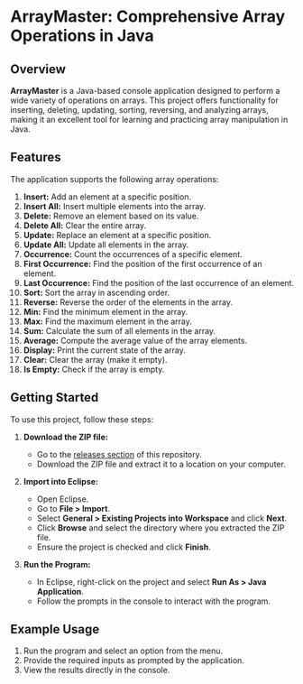 
# ArrayMaster: Comprehensive Array Operations in Java

## Overview

**ArrayMaster** is a Java-based console application designed to perform a wide variety of operations on arrays. This project offers functionality for inserting, deleting, updating, sorting, reversing, and analyzing arrays, making it an excellent tool for learning and practicing array manipulation in Java.

## Features

The application supports the following array operations:

1. **Insert:** Add an element at a specific position.
2. **Insert All:** Insert multiple elements into the array.
3. **Delete:** Remove an element based on its value.
4. **Delete All:** Clear the entire array.
5. **Update:** Replace an element at a specific position.
6. **Update All:** Update all elements in the array.
7. **Occurrence:** Count the occurrences of a specific element.
8. **First Occurrence:** Find the position of the first occurrence of an element.
9. **Last Occurrence:** Find the position of the last occurrence of an element.
10. **Sort:** Sort the array in ascending order.
11. **Reverse:** Reverse the order of the elements in the array.
12. **Min:** Find the minimum element in the array.
13. **Max:** Find the maximum element in the array.
14. **Sum:** Calculate the sum of all elements in the array.
15. **Average:** Compute the average value of the array elements.
16. **Display:** Print the current state of the array.
17. **Clear:** Clear the array (make it empty).
18. **Is Empty:** Check if the array is empty.

## Getting Started

To use this project, follow these steps:

1. **Download the ZIP file:**
   - Go to the [releases section](https://github.com/yasarapurajesh/ArrayMaster/releases) of this repository.
   - Download the ZIP file and extract it to a location on your computer.

2. **Import into Eclipse:**
   - Open Eclipse.
   - Go to **File > Import**.
   - Select **General > Existing Projects into Workspace** and click **Next**.
   - Click **Browse** and select the directory where you extracted the ZIP file.
   - Ensure the project is checked and click **Finish**.

3. **Run the Program:**
   - In Eclipse, right-click on the project and select **Run As > Java Application**.
   - Follow the prompts in the console to interact with the program.

## Example Usage

1. Run the program and select an option from the menu.
2. Provide the required inputs as prompted by the application.
3. View the results directly in the console.
